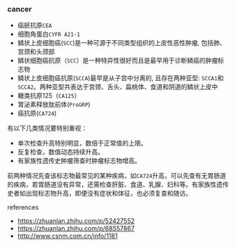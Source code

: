 ### cancer
- 癌胚抗原`CEA`
- 细胞角蛋白`CYFR A21-1`
- 鳞状上皮细胞癌(`SCC`)是一种可源于不同类型组织的上皮性恶性肿瘤, 包括肺、宫颈和头颈部
- 鳞状细胞癌抗原（`SCC`）是一种特异性很好而且是最早用于诊断鳞癌的肿瘤标志物
- 鳞状上皮细胞癌抗原(`SCCA`)最早是从子宫中分离的, 且存在两种亚型: `SCCA1`和`SCCA2`。两种亚型共表达于宫颈、舌头、扁桃体、食道和阴道的鳞状上皮中
- 糖类抗原125（`CA125`）
- 胃泌素释放肽前体(`ProGRP`)
- 癌抗原(`CA724`)


有以下几类情况要特别重视：
- 单次检查升高特别明显，数倍于正常值的上限。
- 反复检查，数值动态持续升高。
- 有家族性遗传史肿瘤筛查时肿瘤标志物增高。

前两种情况先查该标志物最常见的某种疾病，如`CA724`升高，可以先查有无胃肠道的疾病，若胃肠道没有异常，还需检查肝脏、食道、乳腺、妇科等。有家族性遗传史者如出现标志物升高，即便没有症状和体征，也必须复查和随访。

references
- https://zhuanlan.zhihu.com/p/52427552
- https://zhuanlan.zhihu.com/p/68557867
- http://www.csnm.com.cn/info/1181

